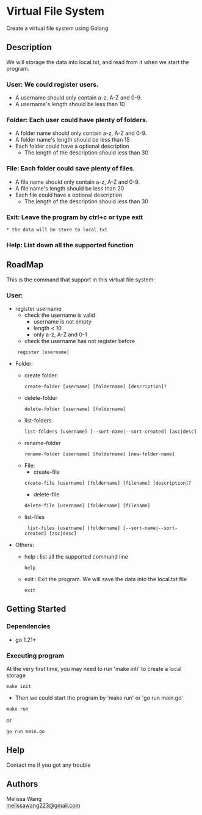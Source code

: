 # Virtual File System

Create a virtual file system using Golang

## Description

We will storage the data into local.txt, and read from it when we start the program.

### User: We could register users.
  * A username should only contain a-z, A-Z and 0-9.
  * A username's length should be less than 10
### Folder: Each user could have plenty of folders.
  * A folder name should only contain a-z, A-Z and 0-9.
  * A folder name's length should be less than 15
  * Each folder could have a optional description
    * The length of the description should less than 30
### File: Each folder could save plenty of files. 
  * A file name should only contain a-z, A-Z and 0-9.
  * A file name's length should be less than 20
  * Each file could have a optional description
      * The length of the description should less than 30
### Exit: Leave the program by ctrl+c or type exit
    * the data will be store to local.txt

### Help: List down all the supported function
 

## RoadMap
This is the command that support in this virtual file system:
### User:
* register username
  * check the username is valid 
    * username is not empty
    * length < 10 
    * only a-z, A-Z and 0-1
  * check the username has not register before
```
    register [username]
```
  
* Folder:
  * create folder: 
    ```
    create-folder [username] [foldername] [description]?
    ```
  * delete-folder
    ```
    delete-folder [username] [foldername]
    ```
  * list-folders
    ```
    list-folders [username] [--sort-name|--sort-created] [asc|desc]
    ```
  * rename-folder
    ```
    rename-folder [username] [foldername] [new-folder-name]
    ```
  * File:
    * create-file
    ```
    create-file [username] [foldername] [filename] [description]?
    ```
    * delete-file
    ```
    delete-file [username] [foldername] [filename]
    ```
  * list-files
    ```
     list-files [username] [foldername] [--sort-name|--sort-created] [asc|desc]
    ```


* Others:
  * help : list all the supported command line
    ```
    help
    ```
  * exit : Exit the program. We will save the data into the local.txt file
    ```
    exit
    ```

## Getting Started

### Dependencies

* go 1.21+

### Executing program

At the very first time, you may need to run 'make inti' to create a local storage
```
make init
```


* Then we could start the program by 'make run' or 'go run main.go'

```
make run
```
or 
```
go run main.go 
```

## Help

Contact me if you got any trouble


## Authors

Melissa Wang  
melissawang223@gmail.com

